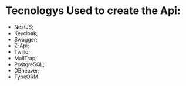 # Tecnologys Used to create the Api:

- NestJS;
- Keycloak;
- Swagger;
- Z-Api;
- Twilio;
- MailTrap;
- PostgreSQL;
- DBheaver;
- TypeORM.
